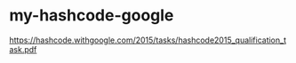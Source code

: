 # my-hashcode-google

https://hashcode.withgoogle.com/2015/tasks/hashcode2015_qualification_task.pdf
